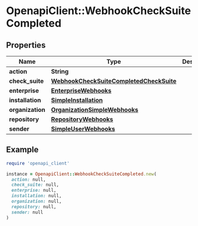 # OpenapiClient::WebhookCheckSuiteCompleted

## Properties

| Name | Type | Description | Notes |
| ---- | ---- | ----------- | ----- |
| **action** | **String** |  |  |
| **check_suite** | [**WebhookCheckSuiteCompletedCheckSuite**](WebhookCheckSuiteCompletedCheckSuite.md) |  |  |
| **enterprise** | [**EnterpriseWebhooks**](EnterpriseWebhooks.md) |  | [optional] |
| **installation** | [**SimpleInstallation**](SimpleInstallation.md) |  | [optional] |
| **organization** | [**OrganizationSimpleWebhooks**](OrganizationSimpleWebhooks.md) |  | [optional] |
| **repository** | [**RepositoryWebhooks**](RepositoryWebhooks.md) |  |  |
| **sender** | [**SimpleUserWebhooks**](SimpleUserWebhooks.md) |  |  |

## Example

```ruby
require 'openapi_client'

instance = OpenapiClient::WebhookCheckSuiteCompleted.new(
  action: null,
  check_suite: null,
  enterprise: null,
  installation: null,
  organization: null,
  repository: null,
  sender: null
)
```

